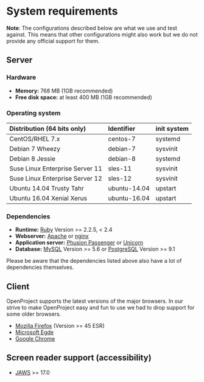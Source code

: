 # System requirements

__Note__: The configurations described below are what we use and test against.
This means that other configurations might also work but we do not
provide any official support for them.

## Server

### Hardware

* __Memory:__ 768 MB (1GB recommended)
* __Free disk space:__ at least 400 MB (1GB recommended)

### Operating system

| Distribution (64 bits only)     | Identifier   | init system |
| :------------------------------ | :----------- | :---------- |
| CentOS/RHEL 7.x                 | centos-7     | systemd     |
| Debian 7 Wheezy                 | debian-7     | sysvinit    |
| Debian 8 Jessie                 | debian-8     | systemd     |
| Suse Linux Enterprise Server 11 | sles-11      | sysvinit    |
| Suse Linux Enterprise Server 12 | sles-12      | sysvinit    |
| Ubuntu 14.04 Trusty Tahr        | ubuntu-14.04 | upstart     |
| Ubuntu 16.04 Xenial Xerus       | ubuntu-16.04 | upstart     |


### Dependencies

* __Runtime:__ [Ruby](https://www.ruby-lang.org/en/) Version >= 2.2.5, < 2.4
* __Webserver:__ [Apache](http://httpd.apache.org/)
  or [nginx](http://nginx.org/en/docs/)
* __Application server:__ [Phusion Passenger](https://www.phusionpassenger.com/)
  or [Unicorn](http://unicorn.bogomips.org/)
* __Database:__ [MySQL](https://www.mysql.com/) Version >= 5.6
  or [PostgreSQL](http://www.postgresql.org/) Version >= 9.1

Please be aware that the dependencies listed above also have a lot of
dependencies themselves.

## Client

OpenProject supports the latest versions of the major browsers. In our
strive to make OpenProject easy and fun to use we had to drop support
for some older browsers.

* [Mozilla Firefox](https://www.mozilla.org/en-US/firefox/products/) (Version >= 45 ESR)
* [Microsoft Egde](https://www.microsoft.com/de-de/windows/microsoft-edge)
* [Google Chrome](https://www.google.com/chrome/browser/desktop/)

## Screen reader support (accessibility)

* [JAWS](http://www.freedomscientific.com/Products/Blindness/JAWS) >= 17.0
